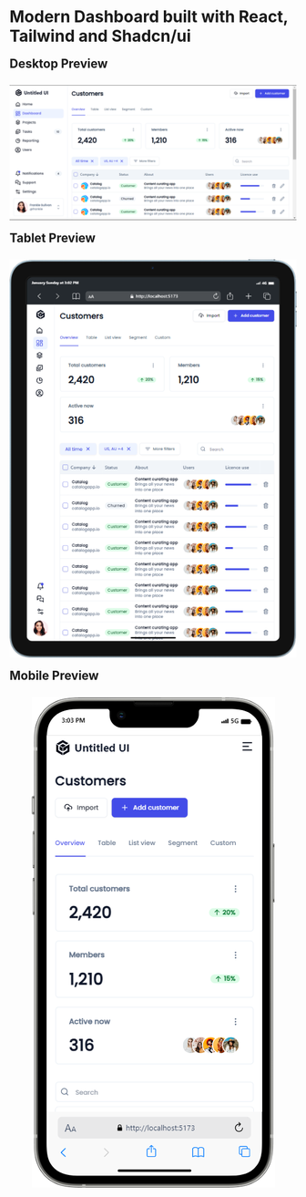 <div>
    <h1>Modern Dashboard built with React, Tailwind and Shadcn/ui</h1>
    <h2 style="margin-top: 1rem">Desktop Preview</h2>
    <img src="./public/Desktop.png" style="margin-top: .5rem"/>
    <h2 style="margin-top: 1rem">Tablet Preview</h2>
    <p align="center">
      <img src="./public/Tablet.png" style="margin-top: .5rem">
    </p>
    <h2 style="margin-top: 1rem">Mobile Preview</h2>
    <p align="center">
      <img src="./public/Mobile.png" style="margin-top: .5rem">
    </p>
</div>

